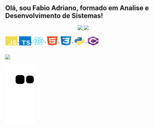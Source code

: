 ## Olá, sou Fabio Adriano, formado em Analise e Desenvolvimento de Sistemas!
<div align="center">
  <a href="https://github.com/F4bio00">
  <img height="180em" src="https://github-readme-stats.vercel.app/api?username=F4bio00&show_icons=true&theme=dark&include_all_commits=true&count_private=true"/>
  <img height="180em" src="https://github-readme-stats.vercel.app/api/top-langs/?username=F4bio00&layout=compact&langs_count=7&theme=dark"/>
</div>
<div style="display: inline_block"><br>
  <img align="center" alt="F4bio00-Js" height="30" width="40" src="https://raw.githubusercontent.com/devicons/devicon/master/icons/javascript/javascript-plain.svg">
  <img align="center" alt="F4bio00-Ts" height="30" width="40" src="https://raw.githubusercontent.com/devicons/devicon/master/icons/typescript/typescript-plain.svg">
  <img align="center" alt="F4bio00-React" height="30" width="40" src="https://raw.githubusercontent.com/devicons/devicon/master/icons/react/react-original.svg">
  <img align="center" alt="F4bio00-HTML" height="30" width="40" src="https://raw.githubusercontent.com/devicons/devicon/master/icons/html5/html5-original.svg">
  <img align="center" alt="F4bio00-CSS" height="30" width="40" src="https://raw.githubusercontent.com/devicons/devicon/master/icons/css3/css3-original.svg">
  <img align="center" alt="F4bio00-Python" height="30" width="40" src="https://raw.githubusercontent.com/devicons/devicon/master/icons/python/python-original.svg">
  <img align="center" alt="F4bio00-Csharp" height="30" width="40" src="https://raw.githubusercontent.com/devicons/devicon/master/icons/csharp/csharp-original.svg">
  
  ##
 
<div> 
    <a href="https://instagram.com/f4bio00.dev" target="_blank"><img src="https://img.shields.io/badge/-Instagram-%23E4405F?style=for-the-badge&logo=instagram&logoColor=white" target="_blank"></a>

 
  ![Snake animation](https://github.com/rafaballerini/rafaballerini/blob/output/github-contribution-grid-snake.svg)
 
</div>
